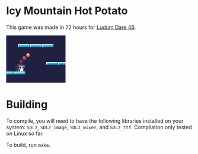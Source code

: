# Icy Mountain Hot Potato

This game was made in 72 hours for [Ludum Dare 46](https://ldjam.com/events/ludum-dare/46/working-title).

![Cover image](cover.png)

# Building

To compile, you will need to have the following libraries installed on your
system: `SDL2`, `SDL2_image`, `SDL2_mixer`, and `SDL2_ttf`. Compilation only
tested on Linux so far.

To build, run `make`.
